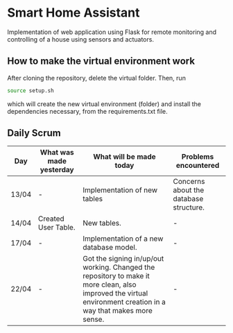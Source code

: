 # Smart Home Assistant

Implementation of web application using Flask for remote monitoring and controlling of a house using sensors and actuators.

## How to make the virtual environment work

After cloning the repository, delete the virtual folder. Then, run 
```bash
source setup.sh
```
which will create the new virtual environment (folder) and install the dependencies necessary, from the requirements.txt file.

## Daily Scrum

| Day | What was made yesterday | What will be made today | Problems encountered |
| --- | --- | --- | --- |
| 13/04 | - | Implementation of new tables | Concerns about the database structure. |
| 14/04 | Created User Table. | New tables. | - |
| 17/04 | - | Implementation of a new database model. | - |
| 22/04 | - | Got the signing in/up/out working. Changed the repository to make it more clean, also improved the virtual environment creation in a way that makes more sense. | - |
